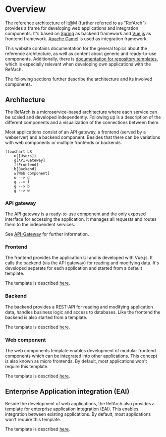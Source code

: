 # Overview

The reference architecture of it@M (further referred to as "RefArch") provides a frame for developing web applications and integration components.
It's based on [Spring](https://spring.io/) as backend framework and [Vue.js](https://vuejs.org/) as frontend framework. [Apache Camel](https://camel.apache.org/) is used as integration framework.

This website contains documentation for the general topics about the reference architecture, as well as content about generic and ready-to-use components.
Additionally, there is [documentation for repository templates](https://refarch-templates.oss.muenchen.de), which is especially relevant when developing own applications with the RefArch.

The following sections further describe the architecture and its involved components.

## Architecture

The RefArch is a microservice-based architecture where each service can be scaled and developed independently.
Following up is a description of the different components and a visualization of the connections between them.

Most applications consist of an API gateway, a frontend (served by a webserver) and a backend component.
Besides that there can be variations with web components or multiple frontends or backends.

```mermaid
flowchart LR
    u([Users])
    g[API-Gateway]
    f[Frontend]
    b[Backend]
    w[Web component]
    u --> g
    g --> f
    g --> b
    g --> w
```

### API gateway

The API gateway is a ready-to-use component and the only exposed interface for accessing the application.
It manages all requests and routes them to the independent services.

See [API-Gateway](./gateway.md) for further information.

### Frontend

The frontend provides the application UI and is developed with Vue.js. It calls the backend (via the API gateway) for reading and modifying data.
It's developed separate for each application and started from a default template.

The template is described [here](https://refarch-templates.oss.muenchen.de/frontend).

### Backend

The backend provides a REST-API for reading and modifying application data, handles business logic and access to databases.
Like the frontend the backend is also started from a template.

The template is described [here](https://refarch-templates.oss.muenchen.de/backend).

### Web component

The web components template enables development of modular frontend components which can be integrated into other applications.
This concept is also known as micro frontends. By default, most applications won't require this template.

The template is described [here](https://refarch-templates.oss.muenchen.de/webcomponent).

## Enterprise Application integration (EAI)

Beside the development of web applications, the RefArch also provides a template for enterprise application integration (EAI). 
This enables integration between existing applications. By default, most applications won't require this template.

The template is described [here](https://refarch-templates.oss.muenchen.de/eai).
